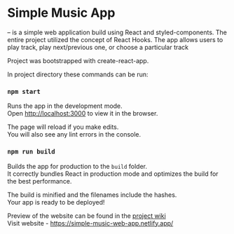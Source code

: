 # Simple Music App 
– is a simple web application build using React and styled-components. The entire project utilized the concept of React Hooks.
The app allows users to play track, play next/previous one, or choose a particular track 

Project was bootstrapped with create-react-app.

In project directory these commands can be run:

### `npm start`

Runs the app in the development mode.\
Open [http://localhost:3000](http://localhost:3000) to view it in the browser.

The page will reload if you make edits.\
You will also see any lint errors in the console.

### `npm run build`

Builds the app for production to the `build` folder.\
It correctly bundles React in production mode and optimizes the build for the best performance.

The build is minified and the filenames include the hashes.\
Your app is ready to be deployed!

Preview of the website can be found in the [project wiki](https://github.com/Kai4ik/Simple_Music_App/wiki/Simple-Music-App) \
Visit website - https://simple-music-web-app.netlify.app/
